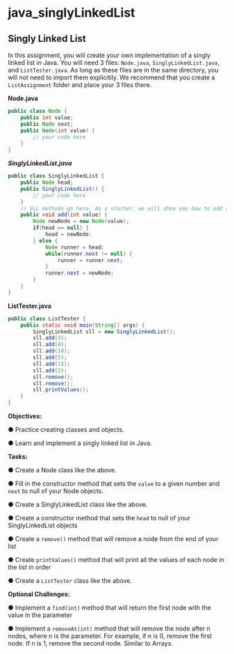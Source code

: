# java_singlyLinkedList

## Singly Linked List
In this assignment, you will create your own implementation of a singly linked list in Java. You will need 3 files: ```Node.java```, ```SinglyLinkedList.java```, and ```ListTester.java```. As long as these files are in the same directory, you will not need to import them explicitily. We recommend that you create a ```ListAssignment``` folder and place your 3 files there.

**Node.java**
```java
public class Node {
    public int value;
    public Node next;
    public Node(int value) {
        // your code here
    }
}
```
***SinglyLinkedList.java***
```java
public class SinglyLinkedList {
    public Node head;
    public SinglyLinkedList() {
        // your code here
    }
    // SLL methods go here. As a starter, we will show you how to add a node to the list.
    public void add(int value) {
        Node newNode = new Node(value);
        if(head == null) {
            head = newNode;
        } else {
            Node runner = head;
            while(runner.next != null) {
                runner = runner.next;
            }
            runner.next = newNode;
        }
    }    
}
```
**ListTester.java**
```java
public class ListTester {
    public static void main(String[] args) {
        SinglyLinkedList sll = new SinglyLinkedList();
        sll.add(3);
        sll.add(4);
        sll.add(10);
        sll.add(5);
        sll.add(15);
        sll.add(2);
        sll.remove();
        sll.remove();
        sll.printValues();
    }
}
```

**Objectives:**

● Practice creating classes and objects.

● Learn and implement a singly linked list in Java.

**Tasks:**

● Create a Node class like the above.

● Fill in the constructor method that sets the ```value``` to a given number and ```next``` to null of your Node objects.

● Create a SinglyLinkedList class like the above.

● Create a constructor method that sets the ```head``` to null of your SinglyLinkedList objects

● Create a ```remove()``` method that will remove a node from the end of your list

● Create ```printValues()``` method that will print all the values of each node in the list in order

● Create a ```ListTester``` class like the above.

**Optional Challenges:**

● Implement a ```find(int)``` method that will return the first node with the value in the parameter

● Implement a ```removeAt(int)``` method that will remove the node after n nodes, where n is the parameter. For example, if n is 0, remove the first node. If n is 1, remove the second node. Similar to Arrays.
